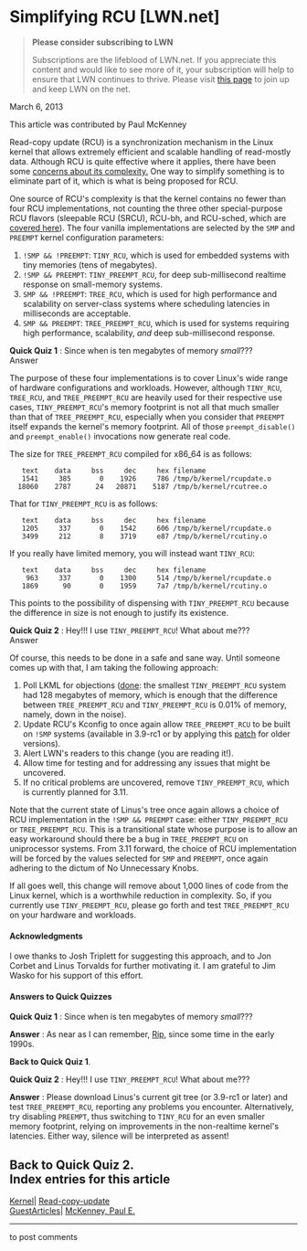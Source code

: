 # Simplifying RCU [LWN.net]

> **Please consider subscribing to LWN**
> 
> Subscriptions are the lifeblood of LWN.net. If you appreciate this content and would like to see more of it, your subscription will help to ensure that LWN continues to thrive. Please visit [this page](/Promo/nst-nag1/subscribe) to join up and keep LWN on the net. 

March 6, 2013

This article was contributed by Paul McKenney

Read-copy update (RCU) is a synchronization mechanism in the Linux kernel that allows extremely efficient and scalable handling of read-mostly data. Although RCU is quite effective where it applies, there have been some [concerns about its complexity.](/Articles/522262/) One way to simplify something is to eliminate part of it, which is what is being proposed for RCU. 

One source of RCU's complexity is that the kernel contains no fewer than four RCU implementations, not counting the three other special-purpose RCU flavors (sleepable RCU (SRCU), RCU-bh, and RCU-sched, which are [covered here](https://lwn.net/Articles/264090/#RCU%20has%20a%20Family%20of%20Wait-to-Finish%20APIs)). The four vanilla implementations are selected by the `SMP` and `PREEMPT` kernel configuration parameters: 

  1. `!SMP && !PREEMPT`: `TINY_RCU`, which is used for embedded systems with tiny memories (tens of megabytes). 
  2. `!SMP && PREEMPT`: `TINY_PREEMPT_RCU`, for deep sub-millisecond realtime response on small-memory systems. 
  3. `SMP && !PREEMPT`: `TREE_RCU`, which is used for high performance and scalability on server-class systems where scheduling latencies in milliseconds are acceptable. 
  4. `SMP && PREEMPT`: `TREE_PREEMPT_RCU`, which is used for systems requiring high performance, scalability, _and_ deep sub-millisecond response. 



**Quick Quiz 1** : Since when is ten megabytes of memory _small_???   
Answer

The purpose of these four implementations is to cover Linux's wide range of hardware configurations and workloads. However, although `TINY_RCU`, `TREE_RCU`, and `TREE_PREEMPT_RCU` are heavily used for their respective use cases, `TINY_PREEMPT_RCU`'s memory footprint is not all that much smaller than that of `TREE_PREEMPT_RCU`, especially when you consider that `PREEMPT` itself expands the kernel's memory footprint. All of those `preempt_disable()` and `preempt_enable()` invocations now generate real code. 

The size for `TREE_PREEMPT_RCU` compiled for x86_64 is as follows: 
    
    
       text    data     bss     dec     hex filename
       1541     385       0    1926     786 /tmp/b/kernel/rcupdate.o
      18060    2787      24   20871    5187 /tmp/b/kernel/rcutree.o
    

That for `TINY_PREEMPT_RCU` is as follows: 
    
    
       text    data     bss     dec     hex filename
       1205     337       0    1542     606 /tmp/b/kernel/rcupdate.o
       3499     212       8    3719     e87 /tmp/b/kernel/rcutiny.o
    

If you really have limited memory, you will instead want `TINY_RCU`: 
    
    
       text    data     bss     dec     hex filename
        963     337       0    1300     514 /tmp/b/kernel/rcupdate.o
       1869      90       0    1959     7a7 /tmp/b/kernel/rcutiny.o
    

This points to the possibility of dispensing with `TINY_PREEMPT_RCU` because the difference in size is not enough to justify its existence. 

**Quick Quiz 2** : Hey!!! I use `TINY_PREEMPT_RCU`! What about me???   
Answer

Of course, this needs to be done in a safe and sane way. Until someone comes up with that, I am taking the following approach: 

  1. Poll LKML for objections ([done](https://lkml.org/lkml/2012/11/12/545): the smallest `TINY_PREEMPT_RCU` system had 128 megabytes of memory, which is enough that the difference between `TREE_PREEMPT_RCU` and `TINY_PREEMPT_RCU` is 0.01% of memory, namely, down in the noise). 
  2. Update RCU's Kconfig to once again allow `TREE_PREEMPT_RCU` to be built on `!SMP` systems (available in 3.9-rc1 or by applying this [patch](https://lkml.org/lkml/2013/1/27/1) for older versions). 
  3. Alert LWN's readers to this change (you are reading it!). 
  4. Allow time for testing and for addressing any issues that might be uncovered. 
  5. If no critical problems are uncovered, remove `TINY_PREEMPT_RCU`, which is currently planned for 3.11. 



Note that the current state of Linus's tree once again allows a choice of RCU implementation in the `!SMP && PREEMPT` case: either `TINY_PREEMPT_RCU` or `TREE_PREEMPT_RCU`. This is a transitional state whose purpose is to allow an easy workaround should there be a bug in `TREE_PREEMPT_RCU` on uniprocessor systems. From 3.11 forward, the choice of RCU implementation will be forced by the values selected for `SMP` and `PREEMPT`, once again adhering to the dictum of No Unnecessary Knobs. 

If all goes well, this change will remove about 1,000 lines of code from the Linux kernel, which is a worthwhile reduction in complexity. So, if you currently use `TINY_PREEMPT_RCU`, please go forth and test `TREE_PREEMPT_RCU` on your hardware and workloads. 

#### Acknowledgments

I owe thanks to Josh Triplett for suggesting this approach, and to Jon Corbet and Linus Torvalds for further motivating it. I am grateful to Jim Wasko for his support of this effort. 

####  Answers to Quick Quizzes

**Quick Quiz 1** : Since when is ten megabytes of memory _small_??? 

**Answer** : As near as I can remember, [Rip](http://en.wikipedia.org/wiki/Rip_Van_Winkle), since some time in the early 1990s. 

**Back to Quick Quiz 1**.

**Quick Quiz 2** : Hey!!! I use `TINY_PREEMPT_RCU`! What about me??? 

**Answer** : Please download Linus's current git tree (or 3.9-rc1 or later) and test `TREE_PREEMPT_RCU`, reporting any problems you encounter. Alternatively, try disabling `PREEMPT`, thus switching to `TINY_RCU` for an even smaller memory footprint, relying on improvements in the non-realtime kernel's latencies. Either way, silence will be interpreted as assent! 

**Back to Quick Quiz 2**.  
Index entries for this article  
---  
[Kernel](/Kernel/Index)| [Read-copy-update](/Kernel/Index#Read-copy-update)  
[GuestArticles](/Archives/GuestIndex/)| [McKenney, Paul E.](/Archives/GuestIndex/#McKenney_Paul_E.)  
  


* * *

to post comments 
